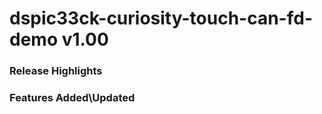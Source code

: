 # dspic33ck-curiosity-touch-can-fd-demo v1.00
### Release Highlights



### Features Added\Updated



